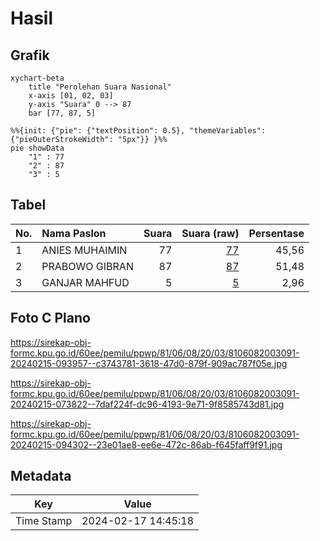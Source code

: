# Hasil

## Grafik

```mermaid
xychart-beta
    title "Perolehan Suara Nasional"
    x-axis [01, 02, 03]
    y-axis "Suara" 0 --> 87
    bar [77, 87, 5]
```

```mermaid
%%{init: {"pie": {"textPosition": 0.5}, "themeVariables": {"pieOuterStrokeWidth": "5px"}} }%%
pie showData
    "1" : 77
    "2" : 87
    "3" : 5
```

## Tabel

| No. | Nama Paslon    | Suara | Suara (raw) | Persentase |
|:--- |:-------------- | -----:| -----------:| ----------:|
| 1   | ANIES MUHAIMIN | 77    | [77][p-1]   | 45,56      |
| 2   | PRABOWO GIBRAN | 87    | [87][p-2]   | 51,48      |
| 3   | GANJAR MAHFUD  | 5     | [5][p-3]    | 2,96       |


[p-1]: https://github.com/gigit-pemilu/pemilu-2024/blob/main/pilpres/hitung-suara/sub/81-maluku/sub/06-seram-bagian-barat/sub/08-huamual/sub/2003-luhu/sub/091-tps/sub/paslon-1.txt
[p-2]: https://github.com/gigit-pemilu/pemilu-2024/blob/main/pilpres/hitung-suara/sub/81-maluku/sub/06-seram-bagian-barat/sub/08-huamual/sub/2003-luhu/sub/091-tps/sub/paslon-2.txt
[p-3]: https://github.com/gigit-pemilu/pemilu-2024/blob/main/pilpres/hitung-suara/sub/81-maluku/sub/06-seram-bagian-barat/sub/08-huamual/sub/2003-luhu/sub/091-tps/sub/paslon-3.txt

## Foto C Plano

https://sirekap-obj-formc.kpu.go.id/60ee/pemilu/ppwp/81/06/08/20/03/8106082003091-20240215-093957--c3743781-3618-47d0-879f-909ac787f05e.jpg

https://sirekap-obj-formc.kpu.go.id/60ee/pemilu/ppwp/81/06/08/20/03/8106082003091-20240215-073822--7daf224f-dc96-4193-9e71-9f8585743d81.jpg

https://sirekap-obj-formc.kpu.go.id/60ee/pemilu/ppwp/81/06/08/20/03/8106082003091-20240215-094302--23e01ae8-ee6e-472c-86ab-f645faff9f91.jpg


## Metadata

| Key        | Value               |
| ---------- | ------------------- |
| Time Stamp | 2024-02-17 14:45:18 |



